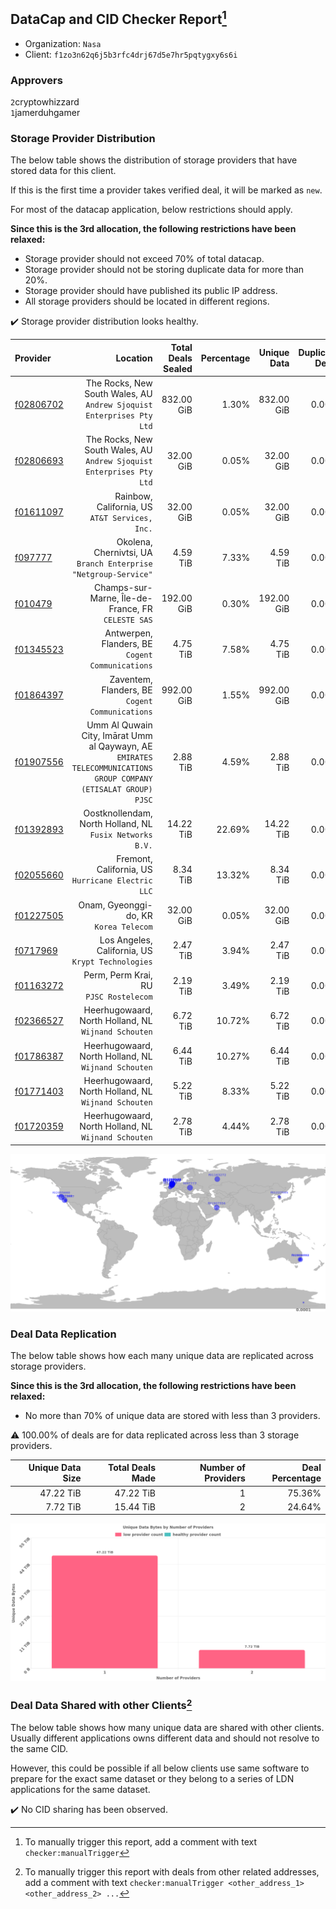 ## DataCap and CID Checker Report[^1]
 - Organization: `Nasa`
 - Client: `f1zo3n62q6j5b3rfc4drj67d5e7hr5pqtygxy6s6i`
### Approvers
`2`cryptowhizzard<br/>`1`jamerduhgamer

### Storage Provider Distribution
The below table shows the distribution of storage providers that have stored data for this client.

If this is the first time a provider takes verified deal, it will be marked as `new`.

For most of the datacap application, below restrictions should apply.

**Since this is the 3rd allocation, the following restrictions have been relaxed:**
 - Storage provider should not exceed 70% of total datacap.
 - Storage provider should not be storing duplicate data for more than 20%.
 - Storage provider should have published its public IP address.
 - All storage providers should be located in different regions.

✔️ Storage provider distribution looks healthy.

| Provider                                              |                                                                                                            Location | Total Deals Sealed | Percentage | Unique Data | Duplicate Deals |
| :---------------------------------------------------- | ------------------------------------------------------------------------------------------------------------------: | -----------------: | ---------: | ----------: | --------------: |
| [f02806702](https://filfox.info/en/address/f02806702) |                                            The Rocks, New South Wales, AU<br/>`Andrew Sjoquist Enterprises Pty Ltd` |         832.00 GiB |      1.30% |  832.00 GiB |           0.00% |
| [f02806693](https://filfox.info/en/address/f02806693) |                                            The Rocks, New South Wales, AU<br/>`Andrew Sjoquist Enterprises Pty Ltd` |          32.00 GiB |      0.05% |   32.00 GiB |           0.00% |
| [f01611097](https://filfox.info/en/address/f01611097) |                                                                   Rainbow, California, US<br/>`AT&T Services, Inc.` |          32.00 GiB |      0.05% |   32.00 GiB |           0.00% |
| [f097777](https://filfox.info/en/address/f097777)     |                                                  Okolena, Chernivtsi, UA<br/>`Branch Enterprise "Netgroup-Service"` |           4.59 TiB |      7.33% |    4.59 TiB |           0.00% |
| [f010479](https://filfox.info/en/address/f010479)     |                                                               Champs-sur-Marne, Île-de-France, FR<br/>`CELESTE SAS` |         192.00 GiB |      0.30% |  192.00 GiB |           0.00% |
| [f01345523](https://filfox.info/en/address/f01345523) |                                                                 Antwerpen, Flanders, BE<br/>`Cogent Communications` |           4.75 TiB |      7.58% |    4.75 TiB |           0.00% |
| [f01864397](https://filfox.info/en/address/f01864397) |                                                                  Zaventem, Flanders, BE<br/>`Cogent Communications` |         992.00 GiB |      1.55% |  992.00 GiB |           0.00% |
| [f01907556](https://filfox.info/en/address/f01907556) | Umm Al Quwain City, Imārat Umm al Qaywayn, AE<br/>`EMIRATES TELECOMMUNICATIONS GROUP COMPANY (ETISALAT GROUP) PJSC` |           2.88 TiB |      4.59% |    2.88 TiB |           0.00% |
| [f01392893](https://filfox.info/en/address/f01392893) |                                                         Oostknollendam, North Holland, NL<br/>`Fusix Networks B.V.` |          14.22 TiB |     22.69% |   14.22 TiB |           0.00% |
| [f02055660](https://filfox.info/en/address/f02055660) |                                                                Fremont, California, US<br/>`Hurricane Electric LLC` |           8.34 TiB |     13.32% |    8.34 TiB |           0.00% |
| [f01227505](https://filfox.info/en/address/f01227505) |                                                                           Onam, Gyeonggi-do, KR<br/>`Korea Telecom` |          32.00 GiB |      0.05% |   32.00 GiB |           0.00% |
| [f0717969](https://filfox.info/en/address/f0717969)   |                                                                Los Angeles, California, US<br/>`Krypt Technologies` |           2.47 TiB |      3.94% |    2.47 TiB |           0.00% |
| [f01163272](https://filfox.info/en/address/f01163272) |                                                                           Perm, Perm Krai, RU<br/>`PJSC Rostelecom` |           2.19 TiB |      3.49% |    2.19 TiB |           0.00% |
| [f02366527](https://filfox.info/en/address/f02366527) |                                                             Heerhugowaard, North Holland, NL<br/>`Wijnand Schouten` |           6.72 TiB |     10.72% |    6.72 TiB |           0.00% |
| [f01786387](https://filfox.info/en/address/f01786387) |                                                             Heerhugowaard, North Holland, NL<br/>`Wijnand Schouten` |           6.44 TiB |     10.27% |    6.44 TiB |           0.00% |
| [f01771403](https://filfox.info/en/address/f01771403) |                                                             Heerhugowaard, North Holland, NL<br/>`Wijnand Schouten` |           5.22 TiB |      8.33% |    5.22 TiB |           0.00% |
| [f01720359](https://filfox.info/en/address/f01720359) |                                                             Heerhugowaard, North Holland, NL<br/>`Wijnand Schouten` |           2.78 TiB |      4.44% |    2.78 TiB |           0.00% |

<img src="https://raw.githubusercontent.com/data-preservation-programs/filplus-checker-assets/main/filecoin-project/filecoin-plus-large-datasets/issues/2217/1696680010134.png"/>

### Deal Data Replication
The below table shows how each many unique data are replicated across storage providers.


**Since this is the 3rd allocation, the following restrictions have been relaxed:**
- No more than 70% of unique data are stored with less than 3 providers.

⚠️ 100.00% of deals are for data replicated across less than 3 storage providers.

| Unique Data Size | Total Deals Made | Number of Providers | Deal Percentage |
| ---------------: | ---------------: | ------------------: | --------------: |
|        47.22 TiB |        47.22 TiB |                   1 |          75.36% |
|         7.72 TiB |        15.44 TiB |                   2 |          24.64% |

<img src="https://raw.githubusercontent.com/data-preservation-programs/filplus-checker-assets/main/filecoin-project/filecoin-plus-large-datasets/issues/2217/1696680010892.png"/>

### Deal Data Shared with other Clients[^3]
The below table shows how many unique data are shared with other clients.
Usually different applications owns different data and should not resolve to the same CID.

However, this could be possible if all below clients use same software to prepare for the exact same dataset or they belong to a series of LDN applications for the same dataset.

✔️ No CID sharing has been observed.

[^1]: To manually trigger this report, add a comment with text `checker:manualTrigger`

[^2]: Deals from those addresses are combined into this report as they are specified with `checker:manualTrigger`

[^3]: To manually trigger this report with deals from other related addresses, add a comment with text `checker:manualTrigger <other_address_1> <other_address_2> ...`
